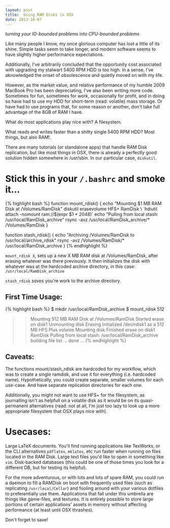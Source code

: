 ```yaml
---
layout: post
title:  Using RAM Disks in OSX
date: 2013-10-07
---
```


*turning your IO-bounded problems into CPU-bounded problems*

Like many people I know, my once glorious computer has lost a little of its shine.
Simple tasks seem to take longer, and modern software seems to have slightly higher performance expectations.

Additionally, I've arbitrarily concluded that the opportunity cost associated with upgrading my stalwart 5400 RPM HDD is too high. In a sense, I've aknowledged the onset of obsolescence and quietly moved on with my life.

However, as the market value, and relative performance of my humble 2009 MacBook Pro has been depreciating, I've also been writing more code. Sometimes for fun, sometimes for work, occasionally for profit, and in doing so have had to use my HDD for short-term (read: volatile) mass storage. Or have had to use programs that, for some reason or another, don't take full advantage of the 8GB of RAM I have.

What do most applications play nice with? A filesystem.

What reads and writes faster than a shitty single 5400 RPM HDD? Most things, but also RAM!.

There are many tutorials (or standalone apps) that handle RAM Disk replication, but like most things in OSX, there is already a perfectly good solution hidden somewhere in /usr/sbin. In our particular case, `diskutil`.

# Stick this in your `/.bashrc` and smoke it...
{% highlight bash %}
function mount_rdisk() {
	echo "Mounting $1 MB RAM Disk at /Volumes/RamDisk"
	diskutil erasevolume HFS+ RamDisk \
		`hdiutil attach -nomount ram://$(expr $1 \* 2048)`
	echo "Pulling from local stash: /usr/local/RamDisk_archive"
	rsync -avz /usr/local/RamDisk_archive/* /Volumes/RamDisk
}

function stash_rdisk() {
	echo "Archiving /Volumes/RamDisk to /usr/local/archive_rdisk"
	rsync -avz /Volumes/RamDisk/* /usr/local/RamDisk_archive
}
{% endhighlight %}

`mount_rdisk X`, sets up a new X MB RAM disk at /Volumes/RamDisk, after erasing whatever was there previously.
It then initializes the disk with whatever was at the hardcoded archive directory, in this case: `/usr/local/RamDisk_archive`


`stash_rdisk` *saves* you're work to the archive directory.

## First Time Usage:
{% highlight bash %}
$ mkdir /usr/local/RamDisk_archive
$ mount_rdisk 512
>> Mounting 512 MB RAM Disk at /Volumes/RamDisk
>> Started erase on disk1
>> Unmounting disk
>> Erasing
>> Initialized /dev/rdisk1 as a 512 MB HFS Plus volume
>> Mounting disk
>> Finished erase on disk1 RamDisk
>> Pulling from local stash: /usr/local/RamDisk_archive
>> building file list ... done
...
{% endhighlight %}

## Caveats:
The functions mount/stash_rdisk are hardcoded for my workflow, which was to create a single ramdisk, and use it for everything (i.e. hardcoded name). Hypothetically, you could create separate, smaller volumes for each use-case. And have separate replication directories for each one.

Additionally, you might not want to use HFS+ for the filesystem, as journalling isn't as helpfull on a volatile disk as it would be on its quasi-permanent alternatives (read: not at all, I'm just too lazy to look up a more appropriate filesystem that OSX plays nice with).

# Usecases:
Large LaTeX documents. You'll find running applications like TexWorks, or the CLI alternatives `pdflatex`, `mklatex`, etc run faster when running on files located in the RAM Disk.
Large text files you'd like to open in something like `vim`.
Disk-backed databases (this could be one of those times you look for a different DB, but for testing its helpful).

For the more adventurous, or with lots and lots of spare RAM, you could run a daemon to fill a RAMDisk on boot with frequently used files (such as replicating `/usr/local/Cellar`) and fooling around with your various dotfiles to preferentially use them.
Applications that fall under this umbrella are things like game-files, and textures. It is entirely possible to store large portions of certain applications' assets in memory without affecting performance (at least until OSX thrashes).

Don't forget to save!

